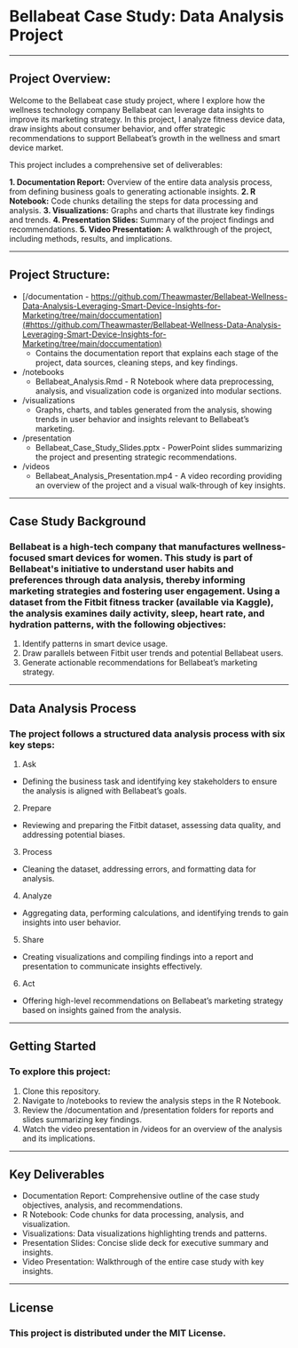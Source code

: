
# Bellabeat Case Study: Data Analysis Project

---

## Project Overview: 
Welcome to the Bellabeat case study project, where I explore how the wellness technology company Bellabeat can leverage data insights to improve its marketing strategy. In this project, I analyze fitness device data, draw insights about consumer behavior, and offer strategic recommendations to support Bellabeat’s growth in the wellness and smart device market.

This project includes a comprehensive set of deliverables:

**1. Documentation Report:** Overview of the entire data analysis process, from defining business goals to generating actionable insights.
**2. R Notebook:** Code chunks detailing the steps for data processing and analysis.
**3. Visualizations:** Graphs and charts that illustrate key findings and trends.
**4. Presentation Slides:** Summary of the project findings and recommendations.
**5. Video Presentation:** A walkthrough of the project, including methods, results, and implications.

---

## Project Structure:

* [/documentation - https://github.com/Theawmaster/Bellabeat-Wellness-Data-Analysis-Leveraging-Smart-Device-Insights-for-Marketing/tree/main/doccumentation](#https://github.com/Theawmaster/Bellabeat-Wellness-Data-Analysis-Leveraging-Smart-Device-Insights-for-Marketing/tree/main/doccumentation)
  * Contains the documentation report that explains each stage of the project, data sources, cleaning steps, and key findings.
* /notebooks
  * Bellabeat_Analysis.Rmd - R Notebook where data preprocessing, analysis, and visualization code is organized into modular sections.
* /visualizations
  * Graphs, charts, and tables generated from the analysis, showing trends in user behavior and insights relevant to Bellabeat’s marketing.
* /presentation
  * Bellabeat_Case_Study_Slides.pptx - PowerPoint slides summarizing the project and presenting strategic recommendations.
* /videos
  * Bellabeat_Analysis_Presentation.mp4 - A video recording providing an overview of the project and a visual walk-through of key insights.

---

## Case Study Background

### Bellabeat is a high-tech company that manufactures wellness-focused smart devices for women. This study is part of Bellabeat's initiative to understand user habits and preferences through data analysis, thereby informing marketing strategies and fostering user engagement. Using a dataset from the Fitbit fitness tracker (available via Kaggle), the analysis examines daily activity, sleep, heart rate, and hydration patterns, with the following objectives:

1. Identify patterns in smart device usage.
2. Draw parallels between Fitbit user trends and potential Bellabeat users.
3. Generate actionable recommendations for Bellabeat’s marketing strategy.

---

## Data Analysis Process

### The project follows a structured data analysis process with six key steps:

1. Ask
  * Defining the business task and identifying key stakeholders to ensure the analysis is aligned with Bellabeat’s goals.
2. Prepare
  * Reviewing and preparing the Fitbit dataset, assessing data quality, and addressing potential biases.
3. Process
  * Cleaning the dataset, addressing errors, and formatting data for analysis.
4. Analyze
  * Aggregating data, performing calculations, and identifying trends to gain insights into user behavior.
5. Share
  * Creating visualizations and compiling findings into a report and presentation to communicate insights effectively.
6. Act
  * Offering high-level recommendations on Bellabeat’s marketing strategy based on insights gained from the analysis.

---

## Getting Started

### To explore this project:

1. Clone this repository.
2. Navigate to /notebooks to review the analysis steps in the R Notebook.
3. Review the /documentation and /presentation folders for reports and slides summarizing key findings.
4. Watch the video presentation in /videos for an overview of the analysis and its implications.

---

## Key Deliverables

* Documentation Report: Comprehensive outline of the case study objectives, analysis, and recommendations.
* R Notebook: Code chunks for data processing, analysis, and visualization.
* Visualizations: Data visualizations highlighting trends and patterns.
* Presentation Slides: Concise slide deck for executive summary and insights.
* Video Presentation: Walkthrough of the entire case study with key insights.

---

## License

### This project is distributed under the MIT License.
